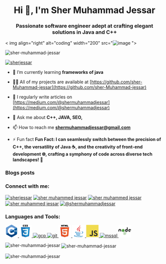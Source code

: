 <h1 align="center">Hi 👋, I'm Sher Muhammad Jessar</h1>
<h3 align="center">Passionate software engineer adept at crafting elegant solutions in Java and C++</h3>

< img align="right" alt="coding" width="200" src="![image](https://github.com/sher-Muhammad-jessar/sher-Muhammad-jessar/assets/154434498/2bee90bc-08fc-4a9e-b21c-c0f309f16f8c)
">

<p align="left"> <img src="https://komarev.com/ghpvc/?username=sher-muhammad-jessar&label=Profile%20views&color=0e75b6&style=flat" alt="sher-muhammad-jessar" /> </p>

<p align="left"> <a href="https://twitter.com/sherjessar" target="blank"><img src="https://img.shields.io/twitter/follow/sherjessar?logo=twitter&style=for-the-badge" alt="sherjessar" /></a> </p>

- 🌱 I’m currently learning **frameworks of java**

- 👨‍💻 All of my projects are available at [https://github.com/sher-Muhammad-jessar](https://github.com/sher-Muhammad-jessar)

- 📝 I regularly write articles on [https://medium.com/@shermuhammadjessar](https://medium.com/@shermuhammadjessar)

- 💬 Ask me about **C++, JAVA, SEO,**

- 📫 How to reach me **shermuhammadjessar@gmail.com**

- ⚡ Fun fact **Fun Fact: I can seamlessly switch between the precision of C++, the versatility of Java ☕, and the creativity of front-end development 🌐, crafting a symphony of code across diverse tech landscapes! 🚀**

### Blogs posts
<!-- BLOG-POST-LIST:START -->
<!-- BLOG-POST-LIST:END -->

<h3 align="left">Connect with me:</h3>
<p align="left">
<a href="https://twitter.com/sherjessar" target="blank"><img align="center" src="https://raw.githubusercontent.com/rahuldkjain/github-profile-readme-generator/master/src/images/icons/Social/twitter.svg" alt="sherjessar" height="30" width="40" /></a>
<a href="https://linkedin.com/in/sher muhammed jessar" target="blank"><img align="center" src="https://raw.githubusercontent.com/rahuldkjain/github-profile-readme-generator/master/src/images/icons/Social/linked-in-alt.svg" alt="sher muhammed jessar" height="30" width="40" /></a>
<a href="https://fb.com/sher muhammed jessar" target="blank"><img align="center" src="https://raw.githubusercontent.com/rahuldkjain/github-profile-readme-generator/master/src/images/icons/Social/facebook.svg" alt="sher muhammed jessar" height="30" width="40" /></a>
<a href="https://instagram.com/sher muhammed jessar" target="blank"><img align="center" src="https://raw.githubusercontent.com/rahuldkjain/github-profile-readme-generator/master/src/images/icons/Social/instagram.svg" alt="sher muhammed jessar" height="30" width="40" /></a>
<a href="https://medium.com/@shermuhammadjessar" target="blank"><img align="center" src="https://raw.githubusercontent.com/rahuldkjain/github-profile-readme-generator/master/src/images/icons/Social/medium.svg" alt="@shermuhammadjessar" height="30" width="40" /></a>
</p>

<h3 align="left">Languages and Tools:</h3>
<p align="left"> <a href="https://www.w3schools.com/cpp/" target="_blank" rel="noreferrer"> <img src="https://raw.githubusercontent.com/devicons/devicon/master/icons/cplusplus/cplusplus-original.svg" alt="cplusplus" width="40" height="40"/> </a> <a href="https://www.w3schools.com/css/" target="_blank" rel="noreferrer"> <img src="https://raw.githubusercontent.com/devicons/devicon/master/icons/css3/css3-original-wordmark.svg" alt="css3" width="40" height="40"/> </a> <a href="https://cloud.google.com" target="_blank" rel="noreferrer"> <img src="https://www.vectorlogo.zone/logos/google_cloud/google_cloud-icon.svg" alt="gcp" width="40" height="40"/> </a> <a href="https://git-scm.com/" target="_blank" rel="noreferrer"> <img src="https://www.vectorlogo.zone/logos/git-scm/git-scm-icon.svg" alt="git" width="40" height="40"/> </a> <a href="https://www.w3.org/html/" target="_blank" rel="noreferrer"> <img src="https://raw.githubusercontent.com/devicons/devicon/master/icons/html5/html5-original-wordmark.svg" alt="html5" width="40" height="40"/> </a> <a href="https://www.java.com" target="_blank" rel="noreferrer"> <img src="https://raw.githubusercontent.com/devicons/devicon/master/icons/java/java-original.svg" alt="java" width="40" height="40"/> </a> <a href="https://developer.mozilla.org/en-US/docs/Web/JavaScript" target="_blank" rel="noreferrer"> <img src="https://raw.githubusercontent.com/devicons/devicon/master/icons/javascript/javascript-original.svg" alt="javascript" width="40" height="40"/> </a> <a href="https://www.microsoft.com/en-us/sql-server" target="_blank" rel="noreferrer"> <img src="https://www.svgrepo.com/show/303229/microsoft-sql-server-logo.svg" alt="mssql" width="40" height="40"/> </a> <a href="https://nodejs.org" target="_blank" rel="noreferrer"> <img src="https://raw.githubusercontent.com/devicons/devicon/master/icons/nodejs/nodejs-original-wordmark.svg" alt="nodejs" width="40" height="40"/> </a> </p>

<p><img align="left" src="https://github-readme-stats.vercel.app/api/top-langs?username=sher-muhammad-jessar&show_icons=true&locale=en&layout=compact" alt="sher-muhammad-jessar" /></p>

<p>&nbsp;<img align="center" src="https://github-readme-stats.vercel.app/api?username=sher-muhammad-jessar&show_icons=true&locale=en" alt="sher-muhammad-jessar" /></p>

<p><img align="center" src="https://github-readme-streak-stats.herokuapp.com/?user=sher-muhammad-jessar&" alt="sher-muhammad-jessar" /></p>
